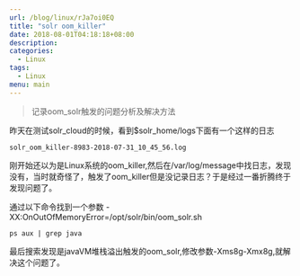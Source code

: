 ```yaml
---
url: /blog/linux/rJa7oi0EQ
title: "solr oom_killer"
date: 2018-08-01T04:18:18+08:00
description:
categories:
  - Linux
tags:
  - Linux
menu: main
---
```


> 记录oom_solr触发的问题分析及解决方法

昨天在测试solr_cloud的时候，看到$solr_home/logs下面有一个这样的日志

```
solr_oom_killer-8983-2018-07-31_10_45_56.log

```

刚开始还以为是Linux系统的oom_killer,然后在/var/log/message中找日志，发现没有，当时就奇怪了，触发了oom_killer但是没记录日志？于是经过一番折腾终于发现问题了。

通过以下命令找到一个参数 -XX:OnOutOfMemoryError=/opt/solr/bin/oom_solr.sh

```
ps aux | grep java

```

最后搜索发现是javaVM堆栈溢出触发的oom_solr,修改参数-Xms8g-Xmx8g,就解决这个问题了。